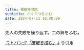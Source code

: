 ```yaml
---
title: 覆轍を踏む
subtitle: ふくてつをふむ
date: 2024-07-11 10:00:00
---
```


先人の失敗を繰り返す。二の舞をふむ。

<cite>[コトバンク「覆轍を踏む」](https://kotobank.jp/word/%E8%A6%86%E8%BD%8D%E3%82%92%E8%B8%8F%E3%82%80)</cite>より引用
